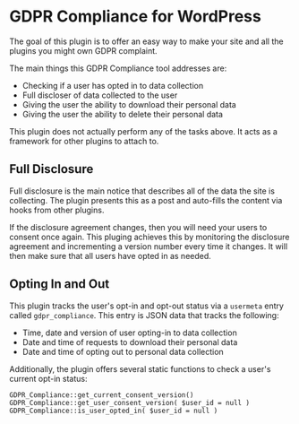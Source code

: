 # GDPR Compliance for WordPress

The goal of this plugin is to offer an easy way to make your site and all the plugins you might own GDPR complaint.

The main things this GDPR Compliance tool addresses are:

- Checking if a user has opted in to data collection
- Full discloser of data collected to the user
- Giving the user the ability to download their personal data
- Giving the user the ability to delete their personal data

This plugin does not actually perform any of the tasks above. It acts as a framework for other plugins to attach to.

## Full Disclosure

Full disclosure is the main notice that describes all of the data the site is collecting. 
The plugin presents this as a post and auto-fills the content via hooks from other plugins. 

If the disclosure agreement changes, then you will need your users to consent once again. 
This pluging achieves this by monitoring the disclosure agreement 
and incrementing a version number every time it changes. 
It will then make sure that all users have opted in as needed.

## Opting In and Out

This plugin tracks the user's opt-in and opt-out status via a `usermeta` entry called `gdpr_compliance`.
This entry is JSON data that tracks the following:

- Time, date and version of user opting-in to data collection
- Date and time of requests to download their personal data
- Date and time of opting out to personal data collection

Additionally, the plugin offers several static functions to check a user's current opt-in status:

```
GDPR_Compliance::get_current_consent_version()
GDPR_Compliance::get_user_consent_version( $user_id = null )
GDPR_Compliance::is_user_opted_in( $user_id = null )
```


